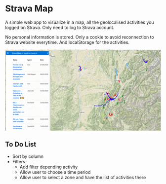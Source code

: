# Strava Map

A simple web app to visualize in a map, all the geolocalised activities you logged on Strava. Only need to log to Strava account.

No personal information is stored. Only a cookie to avoid reconnection to Strava website everytime. And localStorage for the activities.

![alt text](view.png "Vue de l'application")

## To Do List
* Sort by column
* Filters :
    * Add filter depending activity
    * Allow user to choose a time period
    * Allow user to select a zone and have the list of activities there
